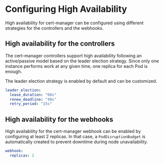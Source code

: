 # Configuring High Availability

High availability for cert-manager can be configured using different strategies for the controllers and the webhooks.

## High availability for the controllers

The cert-manager controllers support high availability following an active/passive model based on the leader election strategy. Since only one instance performs work at any given time, one replica for each Pod is enough.

The leader election strategy is enabled by default and can be customized.

```yaml
leader_election:
  lease_duration: "60s"
  renew_deadline: "40s"
  retry_period: "15s"
```

## High availability for the webhooks

High availability for the cert-manager webhook can be enabled by configuring at least 2 replicas. In that case, a `PodDisruptionBudget` is automatically created to prevent downtime during node unavailability.

```yaml
webhook:
  replicas: 2
```
